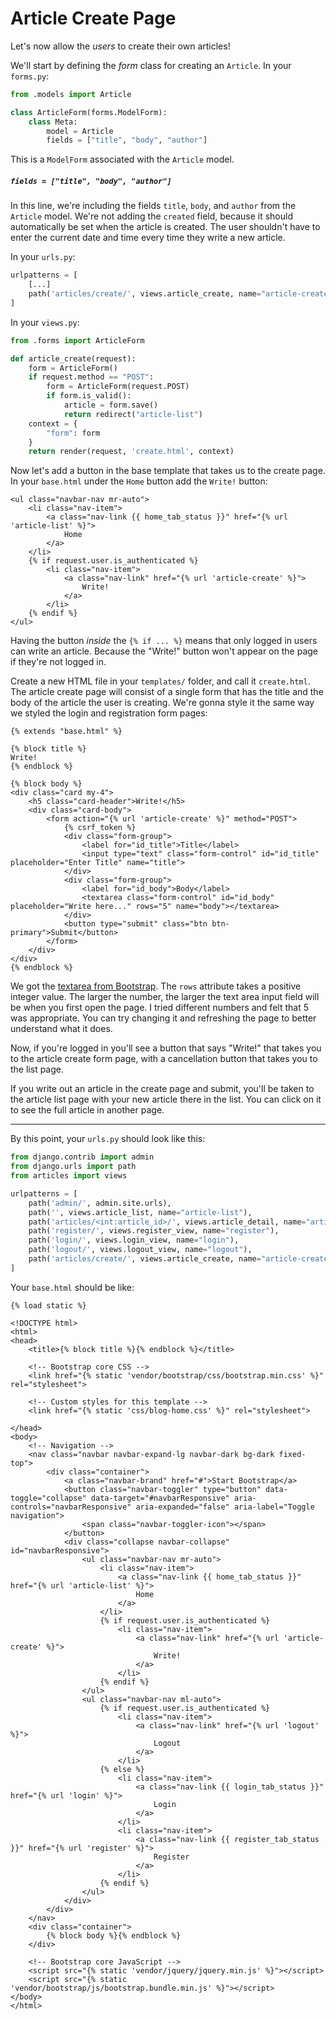 # Article Create Page
Let's now allow the *users* to create their own articles!

We'll start by defining the *form* class for creating an `Article`. In your `forms.py`:
```python
from .models import Article

class ArticleForm(forms.ModelForm):
    class Meta:
        model = Article
        fields = ["title", "body", "author"]
```
This is a `ModelForm` associated with the `Article` model.

##### `fields = ["title", "body", "author"]`
In this line, we're including the  fields `title`, `body`, and `author` from the `Article` model. We're not adding the `created` field, because it should automatically be set when the article is created. The user shouldn't have to enter the current date and time every time they write a new article.

In your `urls.py`:
```python
urlpatterns = [
    [...]
    path('articles/create/', views.article_create, name="article-create"),
]
```
In your `views.py`:
```python
from .forms import ArticleForm

def article_create(request):
    form = ArticleForm()
    if request.method == "POST":
        form = ArticleForm(request.POST)
        if form.is_valid():
            article = form.save()
            return redirect("article-list")
    context = {
        "form": form
    }
    return render(request, 'create.html', context)
```

Now let's add a button in the base template that takes us to the create page. In your `base.html` under the `Home` button add the `Write!` button:
```django
<ul class="navbar-nav mr-auto">
    <li class="nav-item">
        <a class="nav-link {{ home_tab_status }}" href="{% url 'article-list' %}">
            Home
        </a>
    </li>
    {% if request.user.is_authenticated %}
        <li class="nav-item">
            <a class="nav-link" href="{% url 'article-create' %}">
                Write!
            </a>
        </li>
    {% endif %}
</ul>
```
Having the button *inside* the `{% if ... %}` means that only logged in users can write an article. Because the "Write!" button won't appear on the page if they're not logged in.

Create a new HTML file in your `templates/` folder, and call it `create.html`. The article create page will consist of a single form that has the title and the body of the article the user is creating. We're gonna style it the same way we styled the login and registration form pages:
```django
{% extends "base.html" %}

{% block title %}
Write!
{% endblock %}

{% block body %}
<div class="card my-4">
    <h5 class="card-header">Write!</h5>
    <div class="card-body">
        <form action="{% url 'article-create' %}" method="POST">
            {% csrf_token %}
            <div class="form-group">
                <label for="id_title">Title</label>
                <input type="text" class="form-control" id="id_title" placeholder="Enter Title" name="title">
            </div>
            <div class="form-group">
                <label for="id_body">Body</label>
                <textarea class="form-control" id="id_body" placeholder="Write here..." rows="5" name="body"></textarea>
            </div>
            <button type="submit" class="btn btn-primary">Submit</button>
        </form>
    </div>
</div>
{% endblock %}
```

We got the [textarea from Bootstrap](https://getbootstrap.com/docs/4.3/components/forms/#form-controls). The `rows` attribute takes a positive integer value. The larger the number, the larger the text area input field will be when you first open the page. I tried different numbers and felt that 5 was appropriate. You can try changing it and refreshing the page to better understand what it does.

Now, if you're logged in you'll see a button that says "Write!" that takes you to the article create form page, with a cancellation button that takes you to the list page.

If you write out an article in the create page and submit, you'll be taken to the article list page with your new article there in the list. You can click on it to see the full article in another page.

---

By this point, your `urls.py` should look like this:
```python
from django.contrib import admin
from django.urls import path
from articles import views

urlpatterns = [
    path('admin/', admin.site.urls),
    path('', views.article_list, name="article-list"),
    path('articles/<int:article_id>/', views.article_detail, name="article-detail"),
    path('register/', views.register_view, name="register"),
    path('login/', views.login_view, name="login"),
    path('logout/', views.logout_view, name="logout"),
    path('articles/create/', views.article_create, name="article-create"),
]
```

Your `base.html` should be like:
```django
{% load static %}

<!DOCTYPE html>
<html>
<head>
    <title>{% block title %}{% endblock %}</title>

    <!-- Bootstrap core CSS -->
    <link href="{% static 'vendor/bootstrap/css/bootstrap.min.css' %}" rel="stylesheet">

    <!-- Custom styles for this template -->
    <link href="{% static 'css/blog-home.css' %}" rel="stylesheet">

</head>
<body>
    <!-- Navigation -->
    <nav class="navbar navbar-expand-lg navbar-dark bg-dark fixed-top">
        <div class="container">
            <a class="navbar-brand" href="#">Start Bootstrap</a>
            <button class="navbar-toggler" type="button" data-toggle="collapse" data-target="#navbarResponsive" aria-controls="navbarResponsive" aria-expanded="false" aria-label="Toggle navigation">
                <span class="navbar-toggler-icon"></span>
            </button>
            <div class="collapse navbar-collapse" id="navbarResponsive">
                <ul class="navbar-nav mr-auto">
                    <li class="nav-item">
                        <a class="nav-link {{ home_tab_status }}" href="{% url 'article-list' %}">
                            Home
                        </a>
                    </li>
                    {% if request.user.is_authenticated %}
                        <li class="nav-item">
                            <a class="nav-link" href="{% url 'article-create' %}">
                                Write!
                            </a>
                        </li>
                    {% endif %}
                </ul>
                <ul class="navbar-nav ml-auto">
                    {% if request.user.is_authenticated %}
                        <li class="nav-item">
                            <a class="nav-link" href="{% url 'logout' %}">
                                Logout
                            </a>
                        </li>
                    {% else %}
                        <li class="nav-item">
                            <a class="nav-link {{ login_tab_status }}" href="{% url 'login' %}">
                                Login
                            </a>
                        </li>
                        <li class="nav-item">
                            <a class="nav-link {{ register_tab_status }}" href="{% url 'register' %}">
                                Register
                            </a>
                        </li>
                    {% endif %}
                </ul>
            </div>
        </div>
    </nav>
    <div class="container">
        {% block body %}{% endblock %}
    </div>

    <!-- Bootstrap core JavaScript -->
    <script src="{% static 'vendor/jquery/jquery.min.js' %}"></script>
    <script src="{% static 'vendor/bootstrap/js/bootstrap.bundle.min.js' %}"></script>
</body>
</html>
```